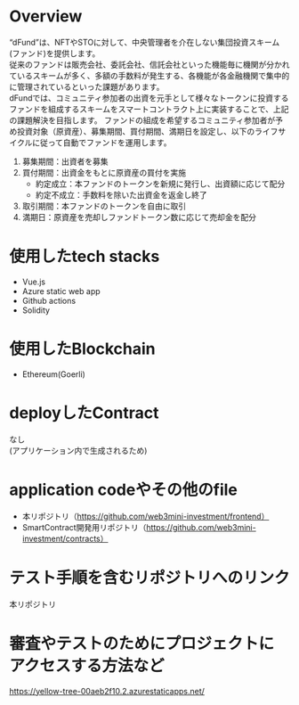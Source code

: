 # Overview
“dFund”は、NFTやSTOに対して、中央管理者を介在しない集団投資スキーム(ファンド)を提供します。  
従来のファンドは販売会社、委託会社、信託会社といった機能毎に機関が分かれているスキームが多く、多額の手数料が発生する、各機能が各金融機関で集中的に管理されているといった課題があります。  
dFundでは、コミュニティ参加者の出資を元手として様々なトークンに投資するファンドを組成するスキームをスマートコントラクト上に実装することで、上記の課題解決を目指します。
ファンドの組成を希望するコミュニティ参加者が予め投資対象（原資産）、募集期間、買付期間、満期日を設定し、以下のライフサイクルに従って自動でファンドを運用します。

1. 募集期間：出資者を募集
2. 買付期間：出資金をもとに原資産の買付を実施
    * 約定成立：本ファンドのトークンを新規に発行し、出資額に応じて配分
    * 約定不成立：手数料を除いた出資金を返金し終了
3. 取引期間：本ファンドのトークンを自由に取引
4. 満期日：原資産を売却しファンドトークン数に応じて売却金を配分

# 使用したtech stacks 
* Vue.js
* Azure static web app
* Github actions
* Solidity

# 使用したBlockchain 
* Ethereum(Goerli)

# deployしたContract
なし  
(アプリケーション内で生成されるため)

# application codeやその他のfile 
* 本リポジトリ（https://github.com/web3mini-investment/frontend）
* SmartContract開発用リポジトリ（https://github.com/web3mini-investment/contracts）

# テスト手順を含むリポジトリへのリンク 
本リポジトリ

# 審査やテストのためにプロジェクトにアクセスする方法など
https://yellow-tree-00aeb2f10.2.azurestaticapps.net/
